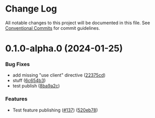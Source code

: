 # Change Log

All notable changes to this project will be documented in this file. See
[Conventional Commits](https://conventionalcommits.org) for commit guidelines.

# 0.1.0-alpha.0 (2024-01-25)

### Bug Fixes

- add missing "use client" directive
  ([22375cd](https://github.com/mittwald/flow/commit/22375cd8a9bec3fbd60cbdfc8b88e05902db4620))
- stuff
  ([6c654b3](https://github.com/mittwald/flow/commit/6c654b3ee4e2a680b95ce4a9885ce259df80fc33))
- test publish
  ([8ba9a2c](https://github.com/mittwald/flow/commit/8ba9a2c6cd83f93e88e219973ba624a1b082d155))

### Features

- Test feature publishing ([#137](https://github.com/mittwald/flow/issues/137))
  ([520eb78](https://github.com/mittwald/flow/commit/520eb780de742750906f9cb8e53cfbf4cf9e84a1))
